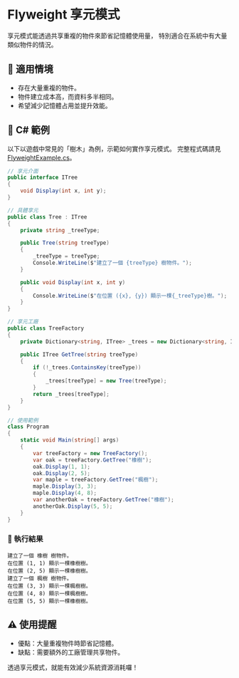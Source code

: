 # Flyweight 享元模式

享元模式能透過共享重複的物件來節省記憶體使用量，
特別適合在系統中有大量類似物件的情況。

## 🤔 適用情境

- 存在大量重複的物件。
- 物件建立成本高，而資料多半相同。
- 希望減少記憶體占用並提升效能。

## 🌳 C# 範例

以下以遊戲中常見的「樹木」為例，示範如何實作享元模式。
完整程式碼請見 [FlyweightExample.cs](FlyweightExample.cs)。

```csharp
// 享元介面
public interface ITree
{
    void Display(int x, int y);
}

// 具體享元
public class Tree : ITree
{
    private string _treeType;

    public Tree(string treeType)
    {
        _treeType = treeType;
        Console.WriteLine($"建立了一個 {treeType} 樹物件。");
    }

    public void Display(int x, int y)
    {
        Console.WriteLine($"在位置 ({x}, {y}) 顯示一棵{_treeType}樹。");
    }
}

// 享元工廠
public class TreeFactory
{
    private Dictionary<string, ITree> _trees = new Dictionary<string, ITree>();

    public ITree GetTree(string treeType)
    {
        if (!_trees.ContainsKey(treeType))
        {
            _trees[treeType] = new Tree(treeType);
        }
        return _trees[treeType];
    }
}

// 使用範例
class Program
{
    static void Main(string[] args)
    {
        var treeFactory = new TreeFactory();
        var oak = treeFactory.GetTree("橡樹");
        oak.Display(1, 1);
        oak.Display(2, 5);
        var maple = treeFactory.GetTree("楓樹");
        maple.Display(3, 3);
        maple.Display(4, 8);
        var anotherOak = treeFactory.GetTree("橡樹");
        anotherOak.Display(5, 5);
    }
}
```

### 🎯 執行結果

```
建立了一個 橡樹 樹物件。
在位置 (1, 1) 顯示一棵橡樹樹。
在位置 (2, 5) 顯示一棵橡樹樹。
建立了一個 楓樹 樹物件。
在位置 (3, 3) 顯示一棵楓樹樹。
在位置 (4, 8) 顯示一棵楓樹樹。
在位置 (5, 5) 顯示一棵橡樹樹。
```

## ⚠️ 使用提醒

- 優點：大量重複物件時節省記憶體。
- 缺點：需要額外的工廠管理共享物件。

透過享元模式，就能有效減少系統資源消耗囉！
